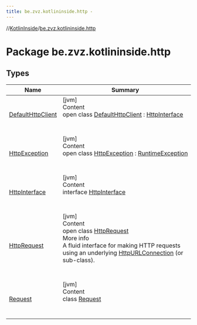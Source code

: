 ```yaml
---
title: be.zvz.kotlininside.http -
---
```

//[KotlinInside](../index.md)/[be.zvz.kotlininside.http](index.md)



# Package be.zvz.kotlininside.http  


## Types  
  
|  Name|  Summary| 
|---|---|
| <a name="be.zvz.kotlininside.http/DefaultHttpClient///PointingToDeclaration/"></a>[DefaultHttpClient](-default-http-client/index.md)| <a name="be.zvz.kotlininside.http/DefaultHttpClient///PointingToDeclaration/"></a>[jvm]  <br>Content  <br>open class [DefaultHttpClient](-default-http-client/index.md) : [HttpInterface](-http-interface/index.md)  <br><br><br>
| <a name="be.zvz.kotlininside.http/HttpException///PointingToDeclaration/"></a>[HttpException](-http-exception/index.md)| <a name="be.zvz.kotlininside.http/HttpException///PointingToDeclaration/"></a>[jvm]  <br>Content  <br>open class [HttpException](-http-exception/index.md) : [RuntimeException](https://docs.oracle.com/javase/7/docs/api/java/lang/RuntimeException.html)  <br><br><br>
| <a name="be.zvz.kotlininside.http/HttpInterface///PointingToDeclaration/"></a>[HttpInterface](-http-interface/index.md)| <a name="be.zvz.kotlininside.http/HttpInterface///PointingToDeclaration/"></a>[jvm]  <br>Content  <br>interface [HttpInterface](-http-interface/index.md)  <br><br><br>
| <a name="be.zvz.kotlininside.http/HttpRequest///PointingToDeclaration/"></a>[HttpRequest](-http-request/index.md)| <a name="be.zvz.kotlininside.http/HttpRequest///PointingToDeclaration/"></a>[jvm]  <br>Content  <br>open class [HttpRequest](-http-request/index.md)  <br>More info  <br>A fluid interface for making HTTP requests using an underlying [HttpURLConnection](https://docs.oracle.com/javase/7/docs/api/java/net/HttpURLConnection.html) (or sub-class).  <br><br><br>
| <a name="be.zvz.kotlininside.http/Request///PointingToDeclaration/"></a>[Request](-request/index.md)| <a name="be.zvz.kotlininside.http/Request///PointingToDeclaration/"></a>[jvm]  <br>Content  <br>class [Request](-request/index.md)  <br><br><br>

